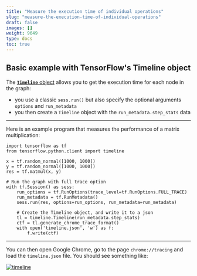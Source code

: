 ```yaml
---
title: "Measure the execution time of individual operations"
slug: "measure-the-execution-time-of-individual-operations"
draft: false
images: []
weight: 9649
type: docs
toc: true
---
```


## Basic example with TensorFlow's Timeline object
The [**`Timeline`** object][2] allows you to get the execution time for each node in the graph:

  - you use a classic `sess.run()` but also specify the optional arguments `options` and `run_metadata`
  - you then create a `Timeline` object with the `run_metadata.step_stats` data

---

Here is an example program that measures the performance of a matrix multiplication:

<!-- language: lang-py -->

    import tensorflow as tf
    from tensorflow.python.client import timeline

    x = tf.random_normal([1000, 1000])
    y = tf.random_normal([1000, 1000])
    res = tf.matmul(x, y)

    # Run the graph with full trace option
    with tf.Session() as sess:
        run_options = tf.RunOptions(trace_level=tf.RunOptions.FULL_TRACE)
        run_metadata = tf.RunMetadata()
        sess.run(res, options=run_options, run_metadata=run_metadata)

        # Create the Timeline object, and write it to a json
        tl = timeline.Timeline(run_metadata.step_stats)
        ctf = tl.generate_chrome_trace_format()
        with open('timeline.json', 'w') as f:
            f.write(ctf)

---

You can then open Google Chrome, go to the page `chrome://tracing` and load the `timeline.json` file.
You should see something like:

[![timeline][1]][1]


  [1]: http://i.stack.imgur.com/qrPyb.png
  [2]: https://github.com/tensorflow/tensorflow/blob/master/tensorflow/python/client/timeline.py

